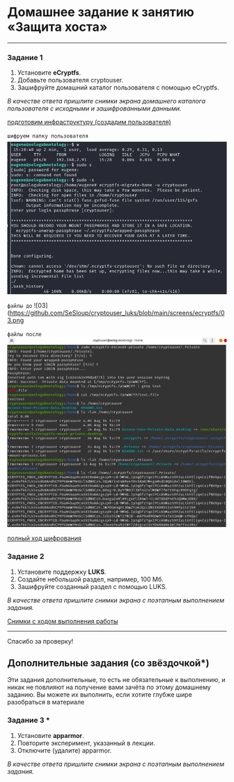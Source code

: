 # Домашнее задание к занятию  «Защита хоста»


------

### Задание 1

1. Установите **eCryptfs**.
2. Добавьте пользователя cryptouser.
3. Зашифруйте домашний каталог пользователя с помощью eCryptfs.


*В качестве ответа  пришлите снимки экрана домашнего каталога пользователя с исходными и зашифрованными данными.* 

[подготовим инфраструктуру (создадим пользователя)](https://github.com/SeSloup/cryptouser_luks/blob/main/commnds_ecryptfs)

`шифруем папку пользователя`
![01](https://github.com/SeSloup/cryptouser_luks/blob/main/screens/ecryptfs/01.png)  

`файлы до`
![03](https://github.com/SeSloup/cryptouser_luks/blob/main/screens/ecryptfs/03.png  

`файлы после`
![06](https://github.com/SeSloup/cryptouser_luks/blob/main/screens/ecryptfs/06.png)  


[полный ход шифрования](https://github.com/SeSloup/cryptouser_luks/tree/main/screens/ecryptfs)


### Задание 2

1. Установите поддержку **LUKS**.
2. Создайте небольшой раздел, например, 100 Мб.
3. Зашифруйте созданный раздел с помощью LUKS.

*В качестве ответа пришлите снимки экрана с поэтапным выполнением задания.*

[Снимки с ходом выполнения работы](https://github.com/SeSloup/cryptouser_luks/tree/main/screens/luks_steps)

-------------------------------------------------------------
Спасибо за проверку!



## Дополнительные задания (со звёздочкой*)

Эти задания дополнительные, то есть не обязательные к выполнению, и никак не повлияют на получение вами зачёта по этому домашнему заданию. Вы можете их выполнить, если хотите глубже шире разобраться в материале

### Задание 3 *

1. Установите **apparmor**.
2. Повторите эксперимент, указанный в лекции.
3. Отключите (удалите) apparmor.


*В качестве ответа пришлите снимки экрана с поэтапным выполнением задания.*



